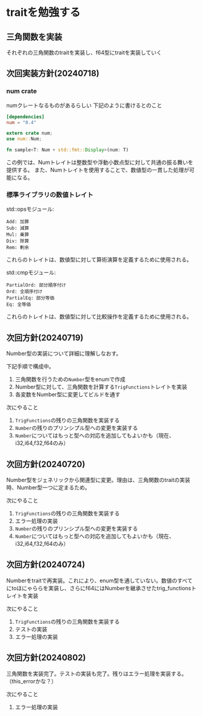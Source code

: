 # traitを勉強する

## 三角関数を実装
それぞれの三角関数のtraitを実装し、f64型にtraitを実装していく

## 次回実装方針(20240718)
### num crate
numクレートなるものがあるらしい
下記のように書けるとのこと
```toml
[dependencies]
num = "0.4"
```

```rust
extern crate num;
use num::Num;

fn sample<T: Num + std::fmt::Display>(num: T)
```

この例では、Numトレイトは整数型や浮動小数点型に対して共通の振る舞いを提供する。
また、Numトレイトを使用することで、数値型の一貫した処理が可能になる。


### 標準ライブラリの数値トレイト
std::opsモジュール:
```
Add: 加算
Sub: 減算
Mul: 乗算
Div: 除算
Rem: 剰余
```
これらのトレイトは、数値型に対して算術演算を定義するために使用される。

std::cmpモジュール:
```
PartialOrd: 部分順序付け
Ord: 全順序付け
PartialEq: 部分等価
Eq: 全等価
```
これらのトレイトは、数値型に対して比較操作を定義するために使用される。

## 次回方針(20240719)
Number型の実装について詳細に理解しなおす。

下記手順で構成中。
1. 三角関数を行うための`Number`型をenumで作成
2. Number型に対して、三角関数を計算する`TrigFunctions`トレイトを実装
3. 各変数をNumber型に変更してビルドを通す

次にやること
1. `TrigFunctions`の残りの三角関数を実装する
2. `Number`の残りのプリンシプル型への変更を実装する
3. `Number`についてはもっと型への対応を追加してもよいかも（現在、i32,i64,f32,f64のみ）

## 次回方針(20240720)
Number型をジェネリックから関連型に変更。理由は、三角関数のtraitの実装時、Number型一つに定まるため。

次にやること
1. `TrigFunctions`の残りの三角関数を実装する
2. エラー処理の実装
3. `Number`の残りのプリンシプル型への変更を実装する
4. `Number`についてはもっと型への対応を追加してもよいかも（現在、i32,i64,f32,f64のみ）

## 次回方針(20240724)
Numberをtraitで再実装。これにより、enum型を通していない。数値のすべてにtoほにゃららを実装し、さらにf64にはNumberを継承させたtrig_functionsトレイトを実装

次にやること
1. `TrigFunctions`の残りの三角関数を実装する
2. テストの実装
3. エラー処理の実装

## 次回方針(20240802)
三角関数を実装完了。テストの実装も完了。残りはエラー処理を実装する。（this_errorかな？）

次にやること
1. エラー処理の実装